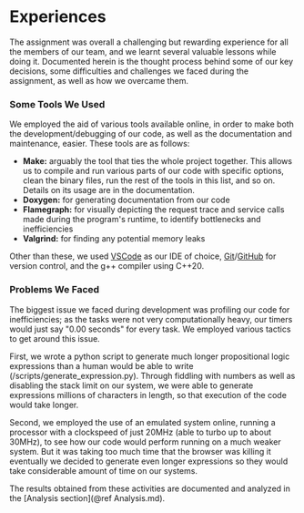 # Experiences

The assignment was overall a challenging but rewarding experience for all the members of our team, and we learnt several valuable lessons while doing it. Documented herein is the thought process behind some of our key decisions, some difficulties and challenges we faced during the assignment, as well as how we overcame them.

### Some Tools We Used

We employed the aid of various tools available online, in order to make both the development/debugging of our code, as well as the documentation and maintenance, easier. These tools are as follows:

- **Make:** arguably the tool that ties the whole project together. This allows us to compile and run various parts of our code with specific options, clean the binary files, run the rest of the tools in this list, and so on. Details on its usage are in the documentation.
- **Doxygen:** for generating documentation from our code
- **Flamegraph:** for visually depicting the request trace and service calls made during the program's runtime, to identify bottlenecks and inefficiencies
- **Valgrind:** for finding any potential memory leaks

Other than these, we used [VSCode](https://code.visualstudio.com/) as our IDE of choice, [Git](https://git-scm.com/)/[GitHub](https://github.com/) for version control, and the g++ compiler using C++20.

### Problems We Faced

The biggest issue we faced during development was profiling our code for inefficiencies; as the tasks were not very computationally heavy, our timers would just say "0.00 seconds" for every task. We employed various tactics to get around this issue.

First, we wrote a python script to generate much longer propositional logic expressions than a human would be able to write (/scripts/generate_expression.py). Through fiddling with numbers as well as disabling the stack limit on our system, we were able to generate expressions millions of characters in length, so that execution of the code would take longer.

Second, we employed the use of an emulated system online, running a processor with a clockspeed of just 20MHz (able to turbo up to about 30MHz), to see how our code would perform running on a much weaker system. But it was taking too much time that the browser was killing it eventually we decided to generate even longer expressions so they would take considerable amount of time on our systems.

The results obtained from these activities are documented and analyzed in the [Analysis section](@ref Analysis.md).